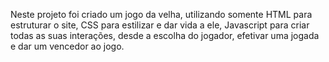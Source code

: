 Neste projeto foi criado um jogo da velha, utilizando somente HTML para estruturar o site, CSS para estilizar e dar vida a ele, Javascript para criar todas as suas interações, desde a escolha do jogador, efetivar uma jogada e dar um vencedor ao jogo. 
